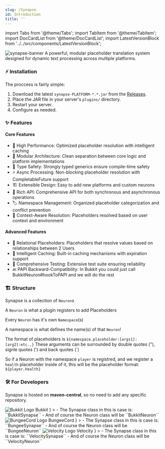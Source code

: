 ```yaml
---
slug: /Synapse
id: Introduction
title: ''
---
```

import Tabs from '@theme/Tabs';
import TabItem from '@theme/TabItem';
import DocCardList from '@theme/DocCardList';
import LatestVersionBlock from '../../src/components/LatestVersionBlock';

<img src="/assets/synapse-banner.png" alt="synapse-banner" />
 A powerful, modular placeholder translation system designed for dynamic text processing across multiple platforms.

### ⚡ Installation

The proccess is fairly simple:
1. Download the latest `synapse-PLATFORM-*.*.jar` from the [Releases](https://github.com/MeveraStudios/Synapse/releases).
2. Place the JAR file in your server's `plugins/` directory.
3. Restart your server.
4. Configure as needed.

### ✨ Features
#### Core Features
- 🚀 High Performance: Optimized placeholder resolution with intelligent caching
- 🔧 Modular Architecture: Clean separation between core logic and platform implementations
- 🎯 Type Safety: Strongly typed generics ensure compile-time safety
- ⚡ Async Processing: Non-blocking placeholder resolution with CompletableFuture support
- 🏗️ Extensible Design: Easy to add new platforms and custom neurons
- 📝 Rich API: Comprehensive API for both synchronous and asynchronous operations
- 🏷️ Namespace Management: Organized placeholder categorization and conflict prevention
- 🔄 Context-Aware Resolution: Placeholders resolved based on user context and environment

#### Advanced Features
- 🔗 Relational Placeholders: Placeholders that resolve values based on relationships between 2 Users
- 💾 Intelligent Caching: Built-in caching mechanisms with expiration support
- 🧪 Comprehensive Testing: Extensive test suite ensuring reliability
- 🔙 PAPI Backward-Compatibility: In Bukkit you could just call BukkitNeuron#hookToPAPI and we will do the rest

### 🏗️ Structure
Synapse is a collection of ``Neuron``s

A ``Neuron`` is what a plugin registers to add Placeholders

Every ``Neuron`` has it's own ``Namespace``(s)

A namespace is what defines the name(s) of that ``Neuron``!
  
The format of placeholders is ``${namespace.placeholder:[args1]:[arg2]:etc..}``
These arguments can be surrounded by double quotes ("), signle quotes (') and back quotes (`)

So if a Neuron with the namespace ``player`` is registred, and we register a ``health`` placeholder inside of it, this will be the placeholder format:
``${player.health}``

### 🛠️ For Developers

Synapse is hosted on **maven-central**, so no need to add any specific repository.

<Tabs groupId="synapse-platforms">
  <TabItem 
    value="bukkit" 
    label={
      <>
        <img src="/assets/bukkit.png" alt="Bukkit Logo" style={{ height: 20, marginRight: 6, position: "relative", top: 2 }} />
        Bukkit
      </>
    }
  >
  - The Synapse class in this is case is: ``BukkitSynapse``
  - And of course the Neuron class will be ``BukkitNeuron``
    <LatestVersionBlock 
      owner="MeveraStudios" 
      repo="Synapse" 
      group="studio.mevera" 
      id="synapse-bukkit" 
    />
  </TabItem>
  <TabItem 
    value="bungee" 
    label={
      <>
        <img src="/assets/bungeecord.png" alt="BungeeCord Logo" style={{ height: 20, marginRight: 6, position: "relative", top: 4 }} />
        BungeeCord
      </>
    }
  >
  - The Synapse class in this is case is: ``BungeeSynapse``
  - And of course the Neuron class will be ``BungeeNeuron``
    <LatestVersionBlock 
      owner="MeveraStudios" 
      repo="Synapse" 
      group="studio.mevera" 
      id="synapse-bungee" 
    />
  </TabItem>
  <TabItem 
    value="velocity" 
    label={
      <>
        <img src="/assets/velocity_logo.svg" alt="Velocity Logo" style={{ height: 20, marginRight: 6, position: "relative", top: 2 }} />
        Velocity
      </>
    }
  >
  - The Synapse class in this is case is: ``VelocitySynapse``
  - And of course the Neuron class will be ``VelocityNeuron``
    <LatestVersionBlock 
      owner="MeveraStudios" 
      repo="Synapse" 
      group="studio.mevera" 
      id="synapse-velocity" 
    />
  </TabItem>
</Tabs>

